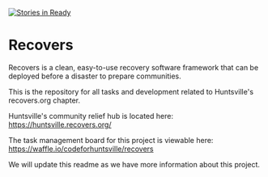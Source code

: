 [![Stories in Ready](https://badge.waffle.io/codeforhuntsville/Recovers.png?label=ready&title=Ready)](https://waffle.io/codeforhuntsville/Recovers)
# Recovers
Recovers is a clean, easy-to-use recovery software framework that can be deployed before a disaster to prepare communities.

This is the repository for all tasks and development related to Huntsville's recovers.org chapter.

Huntsville's community relief hub is located here: https://huntsville.recovers.org/

The task management board for this project is viewable here: https://waffle.io/codeforhuntsville/recovers

We will update this readme as we have more information about this project.
